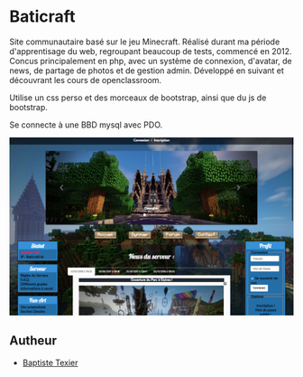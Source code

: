 # Baticraft

Site communautaire basé sur le jeu Minecraft. Réalisé durant ma période d'apprentisage du web, regroupant beaucoup de tests, commencé en 2012. Concus principalement en php, avec un système de connexion, d'avatar, de news, de partage de photos et de gestion admin. Développé en suivant et découvrant les cours de openclassroom.

Utilise un css perso et des morceaux de bootstrap, ainsi que du js de bootstrap.

Se connecte à une BBD mysql avec PDO.

![Alt text](preview.png)

## Autheur

* [Baptiste Texier](https://github.com/texier54)
